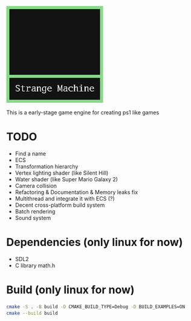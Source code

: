 ![Alt text](StrangeMachineLogo.png?raw=true "SM Logo")

This is a early-stage game engine for creating ps1 like games

# TODO
 - Find a name
 - ECS
 - Transformation hierarchy
 - Vertex lighting shader (like Silent Hill)
 - Water shader (like Super Mario Galaxy 2)
 - Camera collision
 - Refactoring & Documentation & Memory leaks fix
 - Multithread and integrate it with ECS (?)
 - Decent cross-platform build system
 - Batch rendering
 - Sound system

# Dependencies (only linux for now)
  - SDL2
  - C library math.h

# Build (only linux for now)
  ```sh
  cmake -S . -B build -D CMAKE_BUILD_TYPE=Debug -D BUILD_EXAMPLES=ON
  cmake --build build
  ```
